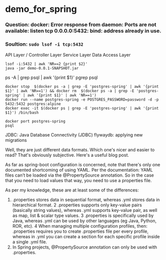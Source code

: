 # demo_for_spring

### Question: docker: Error response from daemon: Ports are not available: listen tcp 0.0.0.0:5432: bind: address already in use.

### Soultion: `sudo lsof -i tcp:5432`

API Layer / Controller Layer
Service Layer
Data Access Layer
```
lsof -i:5432 | awk 'NR==2 {print $2}'
java -jar demo-0.0.1-SNAPSHOT.jar
```
ps -A | grep psql | awk '{print $1}'
pgrep psql

```
docker stop  $(docker ps -a | grep -E 'postgres-spring' | awk '{print $1}' | awk 'NR==1') && docker rm  $(docker ps -a | grep -E 'postgres-spring' | awk '{print $1}' | awk 'NR==1')
docker run --name postgres-spring -e POSTGRES_PASSWORD=password -d -p 5432:5432 postgres:alpine
docker exec -it $(docker ps | grep -E 'postgres-spring' | awk '{print $1}') /bin/bash

docker port postgres-spring
psql
```

JDBC: Java Database Connectivity (JDBC)
flywaydb: applying new migrations

Well, they are just different data formats. Which one's nicer and easier to read? 
That's obviously subjective. Here's a useful blog post.

As far as spring-boot configuration is concerned, 
note that there's only one documented shortcoming of using YAML. Per the documentation:
YAML files can’t be loaded via the @PropertySource annotation. 
So in the case that you need to load values that way,
you need to use a properties file.


As per my knowledge, these are at least some of the differences:

1. .properties stores data in sequential format, whereas
.yml stores data in hierarchical format.
2 .properties supports only key-value pairs (basically string values), whereas
.yml supports key-value pair, as well as map, list & scalar type values.
3 .properties is specifically used by Java, whereas
.yml can be used by other languages (eg Java, Python, ROR, etc).
4 When managing multiple configuration profiles, then:
.properties requires you to create .properties file per every profile, whereas in
.yml you can create a section for each specific profile inside a single .yml file.
2. In Spring projects, @PropertySource annotation can only be used with .properties.
